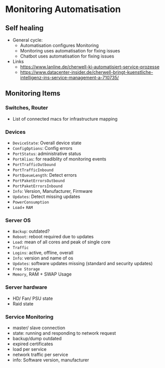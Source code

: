 # Monitoring Automatisation
## Self healing
* General cycle:
    * Automatisation configures Monitoring
    * Monitoring uses automatisation for fixing issues
    * Chatbot uses automatisation for fixing issues
* Links
    * https://www.lanline.de/cherwell-ki-automatisiert-service-prozesse
    * https://www.datacenter-insider.de/cherwell-bringt-kuenstliche-intelligenz-ins-service-management-a-710735/

## Monitoring Items

### Switches, Router

* List of connected macs for infrastructure mapping

### Devices
* `DeviceState`: Overall device state      
* `ConfigOptions`: Config errors     
* `PortStatus`: administrative status               
* `PortAlias`: for readiblity of monitoring events
* `PortTrafficOutbound`
* `PortTrafficInbound`
* `PortQueueLength`: Detect errors
* `PortPaketErrorsOutbound`
* `PortPaketErrorsInbound`
* `Info`: Version, Manufacturer, Firmware
* `Updates`: Detect missing updates
* `PowerConsumption`
* `Load`+ `RAM`

### Server OS
* `Backup`: outdated?
* `Reboot`: reboot required due to updates
* `Load`: mean of all cores and peak of single core
* `Traffic`
* `Logins`: active, offline, overall
* `Info`: version and name of os
* `Updates`: software updates missing (standard and security updates)
* `Free Storage`
* `Memory`, RAM + SWAP Usage

### Server hardware
* HD/ Fan/ PSU state
* Raid state


### Service Monitoring
* master/ slave connection
* state: running and responding to network request
* backup/dump outdated
* expired certificates
* load per service
* network traffic per service
* info: Software version, manufacturer
